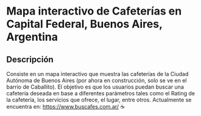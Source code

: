 # Mapa interactivo de Cafeterías en Capital Federal, Buenos Aires, Argentina

## Descripción
Consiste en un mapa interactivo que muestra las cafeterías de la Ciudad Autónoma de Buenos Aires (por ahora en construcción, solo se ve en el barrio de Caballito). El objetivo es que los usuarios puedan buscar una cafetería deseada en base a diferentes parámetros 
tales como el Rating de la cafetería, los servicios que ofrece, el lugar, entre otros. Actualmente se encuentra en: https://www.buscafes.com.ar/ ☕



